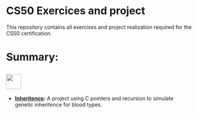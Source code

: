 # CS50 Exercices and project
This repository contains all exercises and project realization required for the CS50 certification.
# Summary:
## <img src="https://cdn.jsdelivr.net/gh/devicons/devicon@latest/icons/c/c-original.svg" width="40px" />
- **[Inheritence](https://github.com/4xel-C/CS50_codes/tree/main/C_inheritance):** A project using C pointers and recursion to simulate genetic inheritence for blood types.
